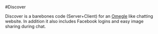#Discover

Discover is a barebones code (Server+Client) for an [Omegle](http://omegle.com) like chatting website. In addition it also includes Facebook logins and easy image sharing during chat.